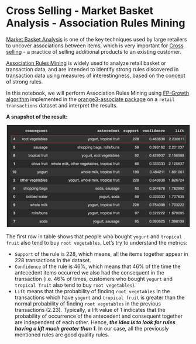 # Cross Selling - Market Basket Analysis - Association Rules Mining
[Market Basket Analysis](https://smartbridge.com/market-basket-analysis-101/) is one of the key techniques used by large retailers to uncover associations between items, which is very important for [Cross selling](https://www.oberlo.com/ecommerce-wiki/cross-selling) - a practice of selling additional products to an existing customer.

[Association Rules Mining](https://www.geeksforgeeks.org/association-rule/) is widely used to analyze retail basket or transaction data, and are intended to identify strong rules discovered in transaction data using measures of interestingness, based on the concept of strong rules.

In this notebook, we will perform Association Rules Mining using [FP-Growth algorithm](https://www.softwaretestinghelp.com/fp-growth-algorithm-data-mining/) implemented in the [orange3-associate package](https://pypi.org/project/Orange3-Associate/) on a `retail transactions` dataset and interpret the results.

**A snapshot of the result:**
<p align="center">
<img src="result_table.png" width="500"/>
</p>

The first row in table shows that people who bought `yogurt` and `tropical fruit` also tend to buy `root vegetables`. Let’s try to understand the metrics: 
- `Support` of the rule is 228, which means, all the items together appear in 228 transactions in the dataset. 
- `Confidence` of the rule is 46%, which means that 46% of the time the antecedent items occurred we also had the consequent in the transaction (i.e. 46% of times, customers who bought `yogurt` and `tropical fruit` also tend to buy `root vegetables`).
- `Lift` means that the probability of finding `root vegetables`
in the transactions which have `yogurt` and `tropical fruit` is greater than the normal probability of finding `root vegetables` in the previous transactions (2.23). Typically, a lift value of 1 indicates that the probability of occurrence of the antecedent and consequent together are independent of each other. Hence, ***the idea is to look for rules having a lift much greater than 1***. In our case, all the previously mentioned rules are good quality rules.
